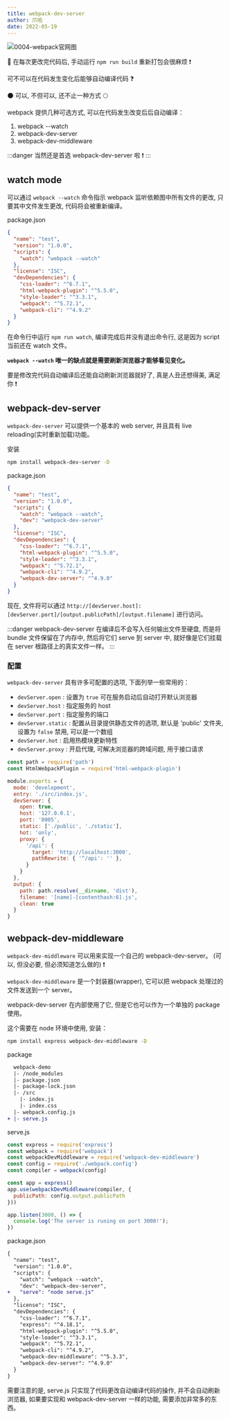 ```yaml
---
title: webpack-dev-server
author: 爪哈
date: 2022-05-19
---
```


![0004-webpack官网图](https://cdn.jsdelivr.net/gh/lemonnuu/PicGoPictureBed/markdown/webpack/0004-webpack官网图.png)

:anger: 在每次更改完代码后, 手动运行 `npm run build` 重新打包会很麻烦 :heavy_exclamation_mark:

可不可以在代码发生变化后能够自动编译代码 :question:

:new_moon: 可以, 不但可以, 还不止一种方式 :full_moon:

webpack 提供几种可选方式, 可以在代码发生改变后后自动编译：

1. webpack --watch
2. webpack-dev-server
3. webpack-dev-middleware

:::danger
当然还是首选 webpack-dev-server 啦 :heavy_exclamation_mark:
:::

## watch mode

可以通过 `webpack --watch` 命令指示 webpack 监听依赖图中所有文件的更改, 只要其中文件发生更改, 代码将会被重新编译。

package.json

```json {5}
{
  "name": "test",
  "version": "1.0.0",
  "scripts": {
    "watch": "webpack --watch"
  },
  "license": "ISC",
  "devDependencies": {
    "css-loader": "^6.7.1",
    "html-webpack-plugin": "^5.5.0",
    "style-loader": "^3.3.1",
    "webpack": "^5.72.1",
    "webpack-cli": "^4.9.2"
  }
}
```

在命令行中运行 `npm run watch`, 编译完成后并没有退出命令行, 这是因为 script 当前还在 watch 文件。

**`webpack --watch` 唯一的缺点就是需要刷新浏览器才能够看见变化。**

要是修改完代码自动编译后还能自动刷新浏览器就好了, 真是人丑还想得美, 满足你 :heavy_exclamation_mark:

## webpack-dev-server

`webpack-dev-server` 可以提供一个基本的 web server, 并且具有 live reloading(实时重新加载)功能。

安装

```bash
npm install webpack-dev-server -D
```

package.json

```json {6}
{
  "name": "test",
  "version": "1.0.0",
  "scripts": {
    "watch": "webpack --watch",
    "dev": "webpack-dev-server"
  },
  "license": "ISC",
  "devDependencies": {
    "css-loader": "^6.7.1",
    "html-webpack-plugin": "^5.5.0",
    "style-loader": "^3.3.1",
    "webpack": "^5.72.1",
    "webpack-cli": "^4.9.2",
    "webpack-dev-server": "^4.9.0"
  }
}
```

现在, 文件将可以通过 `http://[devServer.host]:[devServer.port]/[output.publicPath]/[output.filename]` 进行访问。

:::danger
webpack-dev-server 在编译后不会写入任何输出文件至硬盘, 而是将 bundle 文件保留在了内存中, 然后将它们 serve 到 server 中, 就好像是它们挂载在 server 根路径上的真实文件一样。
:::

### 配置

`webpack-dev-server` 具有许多可配置的选项, 下面列举一些常用的：

- `devServer.open` : 设置为 `true` 可在服务启动后自动打开默认浏览器
- `devServer.host` : 指定服务的 host
- `devServer.port` : 指定服务的端口
- `devServer.static` : 配置从目录提供静态文件的选项, 默认是 'public' 文件夹, 设置为 `false` 禁用, 可以是一个数组
- `devServer.hot` : 启用热模块更新特性
- `devServer.proxy` : 开启代理, 可解决浏览器的跨域问题, 用于接口请求

```js
const path = require('path')
const HtmlWebpackPlugin = require('html-webpack-plugin')

module.exports = {
  mode: 'development',
  entry: './src/index.js',
  devServer: {
    open: true,
    host: '127.0.0.1',
    port: '8005',
    static: ['./public', './static'],
    hot: 'only',
    proxy: {
      '/api': {
        target: 'http://localhost:3000',
        pathRewrite: { '^/api': '' },
      }
    }
  },
  output: {
    path: path.resolve(__dirname, 'dist'),
    filename: '[name]-[contenthash:6].js',
    clean: true
  }
}
```


## webpack-dev-middleware

`webpack-dev-middleware` 可以用来实现一个自己的 webpack-dev-server。 (可以, 但没必要, 但必须知道怎么做的) :heavy_exclamation_mark:

`webpack-dev-middleware` 是一个封装器(wrapper), 它可以把 webpack 处理过的文件发送到一个 server。

webpack-dev-server 在内部使用了它, 但是它也可以作为一个单独的 package 使用。

这个需要在 node 环境中使用, 安装：

```bash
npm install express webpack-dev-middleware -D
```

package

```diff
  webpack-demo
  |- /node_modules
  |- package.json
  |- package-lock.json
  |- /src
    |- index.js
    |- index.css
  |- webpack.config.js
+ |- serve.js
```

serve.js

```js
const express = require('express')
const webpack = require('webpack')
const webpackDevMiddleware = require('webpack-dev-middleware')
const config = require('./webpack.config')
const compiler = webpack(config)

const app = express()
app.use(webpackDevMiddleware(compiler, {
  publicPath: config.output.publicPath
}))

app.listen(3000, () => {
  console.log('The server is runing on port 3000!');
})
```

package.json

```diff
{
  "name": "test",
  "version": "1.0.0",
  "scripts": {
    "watch": "webpack --watch",
    "dev": "webpack-dev-server",
+   "serve": "node serve.js"
  },
  "license": "ISC",
  "devDependencies": {
    "css-loader": "^6.7.1",
    "express": "^4.18.1",
    "html-webpack-plugin": "^5.5.0",
    "style-loader": "^3.3.1",
    "webpack": "^5.72.1",
    "webpack-cli": "^4.9.2",
    "webpack-dev-middleware": "^5.3.3",
    "webpack-dev-server": "^4.9.0"
  }
}
```

需要注意的是, serve.js 只实现了代码更改自动编译代码的操作, 并不会自动刷新浏览器, 如果要实现和 webpack-dev-server 一样的功能, 需要添加非常多的东西。